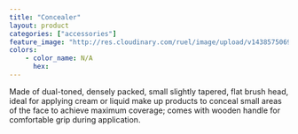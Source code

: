 ```yaml
---
title: "Concealer"
layout: product
categories: ["accessories"]
feature_image: "http://res.cloudinary.com/ruel/image/upload/v1438575069/fs/Concealer_PB246672-.jpg"
colors:
    - color_name: N/A
      hex: 
---
```

Made of dual-toned, densely packed, small slightly tapered, flat brush head, ideal for applying cream or liquid make up products to conceal small areas of the face to achieve maximum coverage; comes with wooden handle for comfortable grip during application.